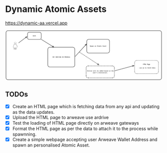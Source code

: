 # Dynamic Atomic Assets

https://dynamic-aa.vercel.app

![Dynamic Atomic Assets](./building.png)

## TODOs

- [x] Create an HTML page which is fetching data from any api and updating as the data updates.
- [x] Upload the HTML page to arweave use ardrive
- [x] Test the loading of HTML page directly on arweave gateways
- [x] Format the HTML page as per the data to attach it to the process while spawnning.
- [x] Create a simple webpage accepting user Arweave Wallet Address and spawn an personalised Atomic Asset.
